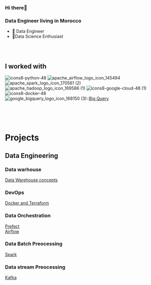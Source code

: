 ### Hi there👋

### Data Engineer living in Morocco

- 🔭 Data Engineer
- 🏃Data Science  Enthusiast

<br>
<br>

## I worked with


![icons8-python-48](https://user-images.githubusercontent.com/58523013/221417280-751e24db-4426-47ca-90a4-ac894b17f26a.png) 
![apache_airflow_logo_icon_145494](https://user-images.githubusercontent.com/58523013/221417817-bb34dd0d-3c17-4382-8ec7-f9ddbe2ad962.png) 
![apache_spark_logo_icon_170561 (2)](https://user-images.githubusercontent.com/58523013/221417961-5adaaa0f-40f6-4ece-b305-ba6e67908716.png) 
![apache_hadoop_logo_icon_169586 (1)](https://user-images.githubusercontent.com/58523013/221418039-1604ce94-51a8-4003-8d94-ad0430b264cc.png)
![icons8-google-cloud-48 (1)](https://user-images.githubusercontent.com/58523013/221426431-9836dc32-8faa-4a68-b287-03b3ef81c679.png)
![icons8-docker-48](https://user-images.githubusercontent.com/58523013/221428281-7a82f378-8c91-4d85-b505-5092ae3d021a.png)
<br>
![google_bigquery_logo_icon_168150 (3)](https://user-images.githubusercontent.com/58523013/232322165-1552eda7-16d7-4d31-a760-aa3ead7ab202.png)::<a href='https://cloud.google.com/bigquery/docs'>Big Query</a>




<br>

<br>
<br>

# Projects
## Data Engineering

### Data warhouse

<a href="https://github.com/abdennour98/Data-Warehouse-Concepts"> Data Warehouse concepts</a>

### DevOps
<a href="https://github.com/abdennour98/DevOps"> Docker and Terraform</a>
### Data Orchestration
<a href="https://github.com/abdennour98/Prefect"> Prefect</a>
<br>
<a href="https://github.com/abdennour98/Airflow"> Airflow</a>

### Data Batch Preocessing

<a href="https://github.com/abdennour98/Spark"> Spark</a>


### Data stream Preocessing

<a href="https://github.com/abdennour98/Kafka"> Kafka</a>










